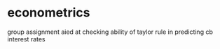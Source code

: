 # econometrics

group assignment aied at checking ability of taylor rule in predicting cb interest rates
